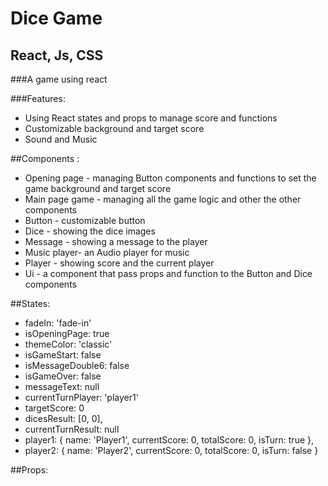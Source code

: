 # Dice Game 
## React, Js, CSS

###A game using react

###Features:
- Using React states and props to manage score and functions
- Customizable background and target score
- Sound and Music


##Components :
- Opening page - managing Button components and functions to set the game background and target score
- Main page game - managing all the game logic and other the other components
- Button  - customizable button
- Dice - showing the dice images
- Message - showing a message to the player
- Music player- an Audio player for music
- Player - showing score and the current player
- Ui - a component that pass props and function to the Button and Dice components 

##States:
- fadeIn: 'fade-in'
- isOpeningPage: true
- themeColor: 'classic'
- isGameStart: false
- isMessageDouble6: false
- isGameOver: false
- messageText: null
- currentTurnPlayer: 'player1'
- targetScore: 0
- dicesResult: [0, 0],
- currentTurnResult: null
- player1: {
  name: 'Player1',
  currentScore: 0,
  totalScore: 0,
  isTurn: true
  },
- player2: {
  name: 'Player2',
  currentScore: 0,
  totalScore: 0,
  isTurn: false
  }

##Props:
